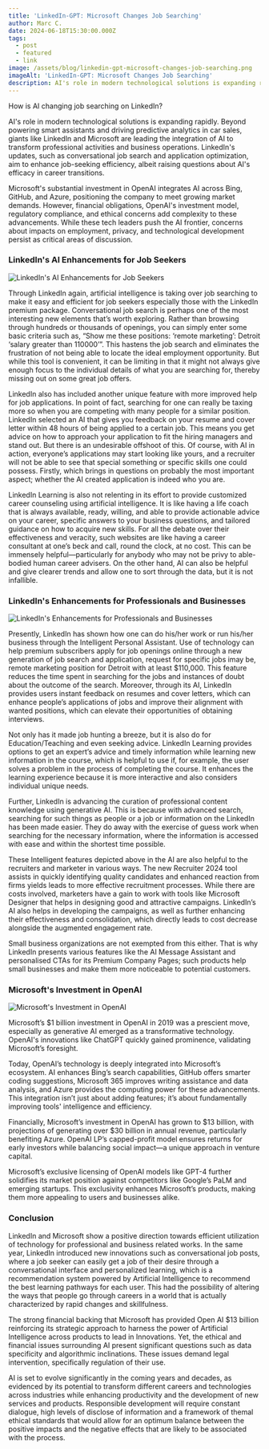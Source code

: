 ```yaml
---
title: 'LinkedIn-GPT: Microsoft Changes Job Searching'
author: Marc C.
date: 2024-06-18T15:30:00.000Z
tags:
  - post
  - featured
  - link
image: /assets/blog/linkedin-gpt-microsoft-changes-job-searching.png
imageAlt: 'LinkedIn-GPT: Microsoft Changes Job Searching'
description: AI's role in modern technological solutions is expanding rapidly
---
```

How is AI changing job searching on LinkedIn?

AI's role in modern technological solutions is expanding rapidly. Beyond powering smart assistants and driving predictive analytics in car sales, giants like LinkedIn and Microsoft are leading the integration of AI to transform professional activities and business operations. LinkedIn's updates, such as conversational job search and application optimization, aim to enhance job-seeking efficiency, albeit raising questions about AI's efficacy in career transitions.

Microsoft's substantial investment in OpenAI integrates AI across Bing, GitHub, and Azure, positioning the company to meet growing market demands. However, financial obligations, OpenAI's investment model, regulatory compliance, and ethical concerns add complexity to these advancements. While these tech leaders push the AI frontier, concerns about impacts on employment, privacy, and technological development persist as critical areas of discussion.



### LinkedIn's AI Enhancements for Job Seekers

![LinkedIn's AI Enhancements for Job Seekers](/assets/blog/ai-enhancements-for-job-seekers.png)

Through LinkedIn again, artificial intelligence is taking over job searching to make it easy and efficient for job seekers especially those with the LinkedIn premium package. Conversational job search is perhaps one of the most interesting new elements that’s worth exploring. Rather than browsing through hundreds or thousands of openings, you can simply enter some basic criteria such as, “Show me these positions: ‘remote marketing’: Detroit ‘salary greater than 110000’”. This hastens the job search and eliminates the frustration of not being able to locate the ideal employment opportunity. But while this tool is convenient, it can be limiting in that it might not always give enough focus to the individual details of what you are searching for, thereby missing out on some great job offers.



LinkedIn also has included another unique feature with more improved help for job applications. In point of fact, searching for one can really be taxing more so when you are competing with many people for a similar position. LinkedIn selected an AI that gives you feedback on your resume and cover letter within 48 hours of being applied to a certain job. This means you get advice on how to approach your application to fit the hiring managers and stand out. But there is an undesirable offshoot of this. Of course, with AI in action, everyone’s applications may start looking like yours, and a recruiter will not be able to see that special something or specific skills one could possess. Firstly, which brings in questions on probably the most important aspect; whether the AI created application is indeed who you are.



LinkedIn Learning is also not relenting in its effort to provide customized career counseling using artificial intelligence. It is like having a life coach that is always available, ready, willing, and able to provide actionable advice on your career, specific answers to your business questions, and tailored guidance on how to acquire new skills. For all the debate over their effectiveness and veracity, such websites are like having a career consultant at one’s beck and call, round the clock, at no cost. This can be immensely helpful—particularly for anybody who may not be privy to able-bodied human career advisers. On the other hand, AI can also be helpful and give clearer trends and allow one to sort through the data, but it is not infallible.







### LinkedIn's Enhancements for Professionals and Businesses

![](/assets/blog/professional-vs-business.png "LinkedIn's Enhancements for Professionals and Businesses")

Presently, LinkedIn has shown how one can do his/her work or run his/her business through the Intelligent Personal Assistant. Use of technology can help premium subscribers apply for job openings online through a new generation of job search and application, request for specific jobs imay be, remote marketing position for Detroit with at least $110,000. This feature reduces the time spent in searching for the jobs and instances of doubt about the outcome of the search. Moreover, through its AI, LinkedIn provides users instant feedback on resumes and cover letters, which can enhance people’s applications of jobs and improve their alignment with wanted positions, which can elevate their opportunities of obtaining interviews.



Not only has it made job hunting a breeze, but it is also do for Education/Teaching and even seeking advice. LinkedIn Learning provides options to get an expert’s advice and timely information while learning new information in the course, which is helpful to use if, for example, the user solves a problem in the process of completing the course. It enhances the learning experience because it is more interactive and also considers individual unique needs.



Further, LinkedIn is advancing the curation of professional content knowledge using generative AI. This is because with advanced search, searching for such things as people or a job or information on the LinkedIn has been made easier. They do away with the exercise of guess work when searching for the necessary information, where the information is accessed with ease and within the shortest time possible.



These Intelligent features depicted above in the AI are also helpful to the recruiters and marketer in various ways. The new Recruiter 2024 tool assists in quickly identifying quality candidates and enhanced reaction from firms yields leads to more effective recruitment processes. While there are costs involved, marketers have a gain to work with tools like Microsoft Designer that helps in designing good and attractive campaigns. LinkedIn’s AI also helps in developing the campaigns, as well as further enhancing their effectiveness and consolidation, which directly leads to cost decrease alongside the augmented engagement rate.



Small business organizations are not exempted from this either. That is why LinkedIn presents various features like the AI Message Assistant and personalised CTAs for its Premium Company Pages; such products help small businesses and make them more noticeable to potential customers.







### Microsoft's Investment in OpenAI

![Microsoft's Investment in OpenAI](/assets/blog/microsoft-s-investment.png)

Microsoft’s $1 billion investment in OpenAI in 2019 was a prescient move, especially as generative AI emerged as a transformative technology. OpenAI's innovations like ChatGPT quickly gained prominence, validating Microsoft’s foresight.

Today, OpenAI’s technology is deeply integrated into Microsoft’s ecosystem. AI enhances Bing’s search capabilities, GitHub offers smarter coding suggestions, Microsoft 365 improves writing assistance and data analysis, and Azure provides the computing power for these advancements. This integration isn’t just about adding features; it’s about fundamentally improving tools' intelligence and efficiency.

Financially, Microsoft’s investment in OpenAI has grown to $13 billion, with projections of generating over $30 billion in annual revenue, particularly benefiting Azure. OpenAI LP’s capped-profit model ensures returns for early investors while balancing social impact—a unique approach in venture capital.

Microsoft’s exclusive licensing of OpenAI models like GPT-4 further solidifies its market position against competitors like Google’s PaLM and emerging startups. This exclusivity enhances Microsoft’s products, making them more appealing to users and businesses alike.







### Conclusion

LinkedIn and Microsoft show a positive direction towards efficient utilization of technology for professional and business related works. In the same year, LinkedIn introduced new innovations such as conversational job posts, where a job seeker can easily get a job of their desire through a conversational interface and personalized learning, which is a recommendation system powered by Artificial Intelligence to recommend the best learning pathways for each user. This had the possibility of altering the ways that people go through careers in a world that is actually characterized by rapid changes and skillfulness.



The strong financial backing that Microsoft has provided Open AI $13 billion reinforcing its strategic approach to harness the power of Artificial Intelligence across products to lead in Innovations. Yet, the ethical and financial issues surrounding AI present significant questions such as data specificity and algorithmic inclinations. These issues demand legal intervention, specifically regulation of their use.



 AI is set to evolve significantly in the coming years and decades, as evidenced by its potential to transform different careers and technologies across industries while enhancing productivity and the development of new services and products. Responsible development will require constant dialogue, high levels of disclose of information and a framework of themal ethical standards that would allow for an optimum balance between the positive impacts and the negative effects that are likely to be associated with the process.
